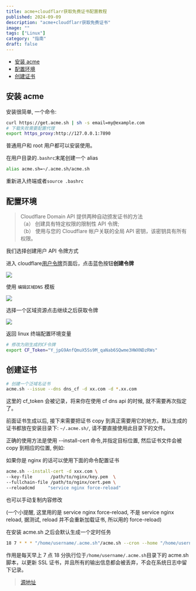 ```yaml
---
title: acme+cloudflarr获取免费证书配置教程
published: 2024-09-09
description: "acme+cloudflarr获取免费证书"
image: ""
tags: ["Linux"]
category: "指南"
draft: false
---
```


- [安装 acme](#安装-acme)
- [配置环境](#配置环境)
- [创建证书](#创建证书)

## 安装 acme

安装很简单, 一个命令:

```bash
curl https://get.acme.sh | sh -s email=my@example.com
# 下载失败需要配置代理
export https_proxy:http://127.0.0.1:7890
```

普通用户和 root 用户都可以安装使用。

在用户目录的`.bashrc`末尾创建一个 alias

```bash
alias acme.sh=~/.acme.sh/acme.sh
```

重新进入终端或者`source .bashrc`

## 配置环境

> Cloudflare Domain API 提供两种自动颁发证书的方法\
> （a） 创建具有特定权限的限制性 API 令牌;\
> （b） 使用与您的 Cloudflare 帐户关联的全局 API 密钥，该密钥具有所有权限。

我们选择创建用户 API 令牌方式

进入 cloudflare[用户令牌](https://dash.cloudflare.com/profile/api-tokens)页面后，点击蓝色按钮**创建令牌**

![](https://cdn.la02.cc/pichub/2024/09/09/1725828818.png)

使用 `编辑区域DNS` 模板

![](https://cdn.la02.cc/pichub/2024/09/09/1725828873.png)

选择一个区域资源点击继续之后获取令牌

![](https://cdn.la02.cc/pichub/2024/09/09/1725828948.png)

返回 linux 终端配置环境变量

```bash
# 修改为刚生成的CF令牌
export CF_Token="Y_jpG9AnfQmuX5Ss9M_qaNab6SQwme3HWXNDzRWs"
```

## 创建证书

```bash
# 创建一个泛域名证书
acme.sh --issue --dns dns_cf -d xx.com -d *.xx.com
```

这里的 cf_token 会被记录，将来你在使用 cf dns api 的时候, 就不需要再次指定了。

前面证书生成以后, 接下来需要把证书 copy 到真正需要用它的地方。默认生成的证书都放在安装目录下: `~/.acme.sh/`, 请不要直接使用此目录下的文件。

正确的使用方法是使用 --install-cert 命令,并指定目标位置, 然后证书文件会被 copy 到相应的位置, 例如:

如果你是 nginx 的话可以使用下面的命令配置证书

```bash
acme.sh --install-cert -d xxx.com \
--key-file       /path/to/nginx/key.pem  \
--fullchain-file /path/to/nginx/cert.pem \
--reloadcmd     "service nginx force-reload"
```

也可以手动复制内容修改

(一个小提醒, 这里用的是 service nginx force-reload, 不是 service nginx reload, 据测试, reload 并不会重新加载证书, 所以用的 force-reload)

在安装 acme.sh 之后会默认生成一个定时任务

```bash
18 7 * * * "/home/username/.acme.sh"/acme.sh --cron --home "/home/username/.acme.sh" > /dev/null
```

作用是每天早上 7 点 18 分执行位于`/home/username/.acme.sh`目录下的 acme.sh 脚本，以更新 SSL 证书，并且所有的输出信息都会被丢弃，不会在系统日志中留下记录。

> [源地址](https://github.com/acmesh-official/acme.sh/wiki/%E8%AF%B4%E6%98%8E)
